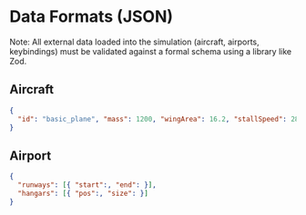 # Data Formats (JSON)

Note: All external data loaded into the simulation (aircraft, airports, keybindings) must be validated against a formal schema using a library like Zod.

## Aircraft

```json
{
  "id": "basic_plane", "mass": 1200, "wingArea": 16.2, "stallSpeed": 28, "maxThrust": 3500
}
```

## Airport

```json
{
  "runways": [{ "start":, "end": }],
  "hangars": [{ "pos":, "size": }]
}
```